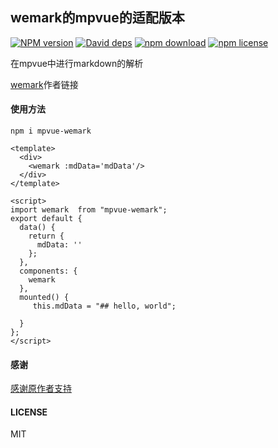 ## wemark的mpvue的适配版本

[![NPM version][npm-image]][npm-url]
[![David deps][david-image]][david-url]
[![npm download][download-image]][download-url]
[![npm license][license-image]][download-url]

[npm-image]: https://img.shields.io/npm/v/mpvue-wemark.svg?style=flat-square
[npm-url]: https://npmjs.org/package/mpvue-wemark
[travis-image]: https://img.shields.io/travis/673800357/mpvue-wemark.svg?style=flat-square
[travis-url]: https://travis-ci.org/673800357/mpvue-wemark
[coveralls-image]: https://img.shields.io/coveralls/673800357/mpvue-wemark.svg?style=flat-square
[coveralls-url]: https://coveralls.io/r/673800357/mpvue-wemark?branch=master
[david-image]: https://img.shields.io/david/673800357/mpvue-wemark.svg?style=flat-square
[david-url]: https://david-dm.org/673800357/mpvue-wemark
[node-image]: https://img.shields.io/badge/node.js-%3E=_4.0-green.svg?style=flat-square
[node-url]: http://nodejs.org/download/
[download-image]: https://img.shields.io/npm/dm/mpvue-wemark.svg?style=flat-square
[download-url]: https://npmjs.org/package/mpvue-wemark
[license-image]: https://img.shields.io/npm/l/mpvue-wemark.svg

在mpvue中进行markdown的解析

[wemark](https://github.com/TooBug/wemark)作者链接

#### 使用方法
```
npm i mpvue-wemark
```


```vue
<template>
  <div>
    <wemark :mdData='mdData'/>
  </div>
</template>

<script>
import wemark  from "mpvue-wemark";
export default {
  data() {
    return {
      mdData: ''
    };
  },
  components: {
    wemark
  },
  mounted() {
     this.mdData = "## hello, world";

  }
};
</script>

```
#### 感谢

[感谢原作者支持](https://github.com/TooBug)

#### LICENSE
MIT